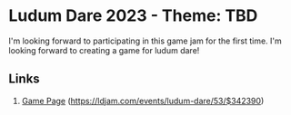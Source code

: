 # Ludum Dare 2023 - Theme: TBD

I'm looking forward to participating in this game jam for the first time. I'm looking forward to creating a game for ludum dare!

## Links
1. [Game Page](https://ldjam.com/events/ludum-dare/53/$342390) (https://ldjam.com/events/ludum-dare/53/$342390)
